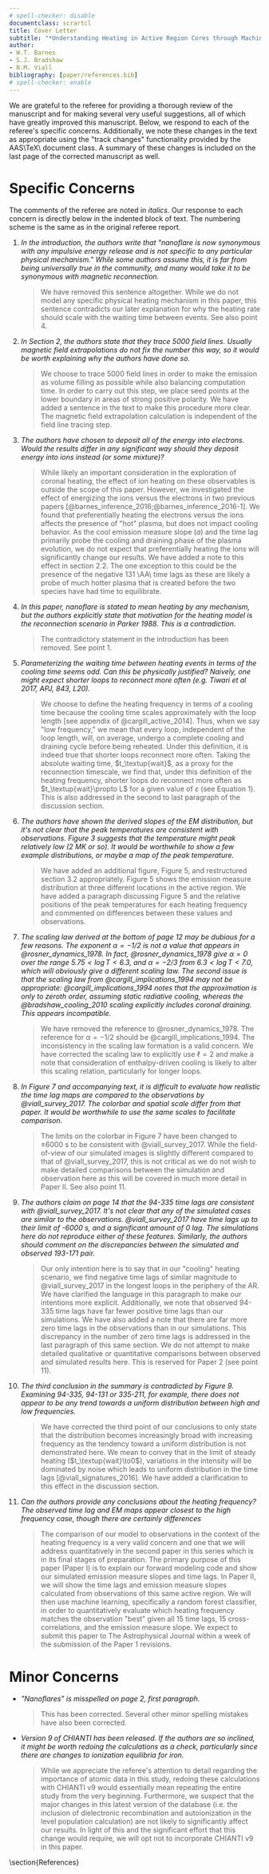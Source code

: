 ```yaml
---
# spell-checker: disable
documentclass: scrartcl
title: Cover Letter
subtitle: "*Understanding Heating in Active Region Cores through Machine Learning I. Numerical Modeling and Predicted Observables*"
author:
- W.T. Barnes
- S.J. Bradshaw
- N.M. Viall
bibliography: [paper/references.bib]
# spell-checker: enable
---
```

We are grateful to the referee for providing a thorough review of the manuscript and for making several very useful suggestions, all of which have greatly improved this manuscript. Below, we respond to each of the referee's specific concerns. Additionally, we note these changes in the text as appropriate using the "track changes" functionality provided by the AAS\TeX\ document class. A summary of these changes is included on the last page of the corrected manuscript as well.

# Specific Concerns

The comments of the referee are noted in *italics*. Our response to each concern is directly below in the indented block of text. The numbering scheme is the same as in the original referee report.

1. *In the introduction, the authors write that "nanoflare is now synonymous with any impulsive energy release and is not specific to any particular physical mechanism." While some authors assume this, it is far from being universally true in the community, and many would take it to be synonymous with magnetic reconnection.*

      > We have removed this sentence altogether. While we do not model any specific physical heating mechanism in this paper, this sentence contradicts our later explanation for why the heating rate should scale with the waiting time between events. See also point 4.

2. *In Section 2, the authors state that they trace 5000 field lines. Usually magnetic field extrapolations do not fix the number this way, so it would be worth explaining why the authors have done so.*

      > We choose to trace 5000 field lines in order to make the emission as volume filling as possible while also balancing computation time. In order to carry out this step, we place seed points at the lower boundary in areas of strong positive polarity. We have added a sentence in the text to make this procedure more clear. The magnetic field extrapolation calculation is independent of the field line tracing step.

3. *The authors have chosen to deposit all of the energy into electrons. Would the results differ in any significant way should they deposit energy into ions instead (or some mixture)?*

      > While likely an important consideration in the exploration of coronal heating, the effect of ion heating on these observables is outside the scope of this paper. However, we investigated the effect of energizing the ions versus the electrons in two previous papers [@barnes_inference_2016;@barnes_inference_2016-1]. We found that preferentially heating the electrons versus the ions affects the presence of "hot" plasma, but does not impact cooling behavior. As the cool emission measure slope ($a$) and the time lag primarily probe the cooling and draining phase of the plasma evolution, we do not expect that preferentially heating the ions will significantly change our results. We have added a note to this effect in section 2.2. The one exception to this could be the presence of the negative 131 \AA\ time lags as these are likely a probe of much hotter plasma that is created before the two species have had time to equilibrate.

4. *In this paper, nanoflare is stated to mean heating by any mechanism, but the authors explicitly state that motivation for the heating model is the reconnection scenario in Parker 1988. This is a contradiction.*

      > The contradictory statement in the introduction has been removed. See point 1.

5. *Parameterizing the waiting time between heating events in terms of the cooling time seems odd. Can this be physically justified? Naively, one might expect shorter loops to reconnect more often (e.g. Tiwari et al 2017, APJ, 843, L20).*

      > We choose to define the heating frequency in terms of a cooling time because the cooling time scales approximately with the loop length [see appendix of @cargill_active_2014]. Thus, when we say "low frequency," we mean that every loop, independent of the loop length, will, on average, undergo a complete cooling and draining cycle before being reheated. Under this definition, it is indeed true that shorter loops reconnect more often. Taking the absolute waiting time, $t_\textup{wait}$, as a proxy for the reconnection timescale, we find that, under this definition of the heating frequency, shorter loops do reconnect more often as $t_\textup{wait}\propto L$ for a given value of $\varepsilon$ (see Equation 1). This is also addressed in the second to last paragraph of the discussion section.

6. *The authors have shown the derived slopes of the EM distribution, but it's not clear that the peak temperatures are consistent with observations. Figure 3 suggests that the temperature might peak relatively low (2 MK or so). It would be worthwhile to show a few example distributions, or maybe a map of the peak temperature.*

      > We have added an additional figure, Figure 5, and restructured section 3.2 appropriately. Figure 5 shows the emission measure distribution at three different locations in the active region. We have added a paragraph discussing Figure 5 and the relative positions of the peak temperatures for each heating frequency and commented on differences between these values and observations.

7. *The scaling law derived at the bottom of page 12 may be dubious for a few reasons. The exponent $\alpha = -1/2$ is not a value that appears in @rosner_dynamics_1978. In fact, @rosner_dynamics_1978 give $\alpha = 0$ over the range $5.75 < \log T < 6.3$, and $\alpha = -2/3$ from $6.3 < \log T < 7.0$, which will obviously give a different scaling law. The second issue is that the scaling law from @cargill_implications_1994 may not be appropriate: @cargill_implications_1994 notes that the approximation is only to zeroth order, assuming static radiative cooling, whereas the @bradshaw_cooling_2010 scaling explicitly includes coronal draining. This appears incompatible.*

      > We have removed the reference to @rosner_dynamics_1978. The reference for $\alpha=-1/2$ should be @cargill_implications_1994. The inconsistency in the scaling law formation is a valid concern. We have corrected the scaling law to explicitly use $\ell=2$ and make a note that consideration of enthalpy-driven cooling is likely to alter this scaling relation, particularly for longer loops.

8. *In Figure 7 and accompanying text, it is difficult to evaluate how realistic the time lag maps are compared to the observations by @viall_survey_2017. The colorbar and spatial scale differ from that paper. It would be worthwhile to use the same scales to facilitate comparison.*

      > The limits on the colorbar in Figure 7 have been changed to $\pm6000$ s to be consistent with @viall_survey_2017. While the field-of-view of our simulated images is slightly different compared to that of @viall_survey_2017, this is not critical as we do not wish to make detailed comparisons between the simulation and observation here as this will be covered in much more detail in Paper II. See also point 11.

9. *The authors claim on page 14 that the 94-335 time lags are consistent with @viall_survey_2017. It's not clear that any of the simulated cases are similar to the observations. @viall_survey_2017 have time lags up to their limit of -6000 s, and a significant amount of 0 lag. The simulations here do not reproduce either of these features. Similarly, the authors should comment on the discrepancies between the simulated and observed 193-171 pair.*

      > Our only intention here is to say that in our "cooling" heating scenario, we find negative time lags of similar magnitude to @viall_survey_2017 in the longest loops in the periphery of the AR. We have clarified the language in this paragraph to make our intentions more explicit. Additionally, we note that observed 94-335 time lags have far fewer positive time lags than our simulations. We have also added a note that there are far more zero time lags in the observations than in our simulations. This discrepancy in the number of zero time lags is addressed in the last paragraph of this same section. We do not attempt to make detailed qualitative or quantitative comparisons between observed and simulated results here. This is reserved for Paper 2 (see point 11).

10. *The third conclusion in the summary is contradicted by Figure 9. Examining 94-335, 94-131 or 335-211, for example, there does not appear to be any trend towards a uniform distribution between high and low frequencies.*

      > We have corrected the third point of our conclusions to only state that the distribution becomes increasingly broad with increasing frequency as the tendency toward a uniform distribution is not demonstrated here. We mean to convey that in the limit of steady heating ($t_\textup{wait}\to0$), variations in the intensity will be dominated by noise which leads to uniform distribution in the time lags [@viall_signatures_2016]. We have added a clarification to this effect in the discussion section.

11. *Can the authors provide any conclusions about the heating frequency? The observed time lag and EM maps appear closest to the high frequency case, though there are certainly differences*

      > The comparison of our model to observations in the context of the heating frequency is a very valid concern and one that we will address quantitatively in the second paper in this series which is in its final stages of preparation. The primary purpose of this paper (Paper I) is to explain our forward modeling code and show our simulated emission measure slopes and time lags. In Paper II, we will show the time lags and emission measure slopes calculated from observations of this same active region. We will then use machine learning, specifically a random forest classifier, in order to quantitatively evaluate which heating frequency matches the observation "best" given all 15 time lags, 15 cross-correlations, and the emission measure slope. We expect to submit this paper to The Astrophysical Journal within a week of the submission of the Paper 1 revisions.

# Minor Concerns

* *"Nanoflares" is misspelled on page 2, first paragraph.*

    > This has been corrected. Several other minor spelling mistakes have also been corrected.

* *Version 9 of CHIANTI has been released. If the authors are so inclined, it might be worth redoing the calculations as a check, particularly since there are changes to ionization equilibria for iron.*

    > While we appreciate the referee's attention to detail regarding the importance of atomic data in this study, redoing these calculations with CHIANTI v9 would essentially mean repeating the entire study from the very beginning. Furthermore, we suspect that the major changes in this latest version of the database (i.e. the inclusion of dielectronic recombination and autoionization in the level population calculation) are not likely to significantly affect our results. In light of this and the significant effort that this change would require, we will opt not to incorporate CHIANTI v9 in this paper.

\section{References}
